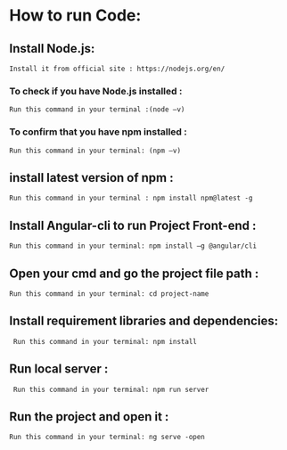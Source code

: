 # How to run Code:
## Install Node.js: 
    Install it from official site : https://nodejs.org/en/
### To check if you have Node.js installed : 
    Run this command in your terminal :(node –v)
### To confirm that you have npm installed :
    Run this command in your terminal: (npm –v)
## install latest version of npm : 
    Run this command in your terminal : npm install npm@latest -g
## Install Angular-cli to run Project Front-end :
    Run this command in your terminal: npm install –g @angular/cli
## Open your cmd and go the project file path : 
    Run this command in your terminal: cd project-name
## Install requirement libraries and dependencies:
     Run this command in your terminal: npm install
## Run local server :
     Run this command in your terminal: npm run server
## Run the project and open it : 
    Run this command in your terminal: ng serve -open
